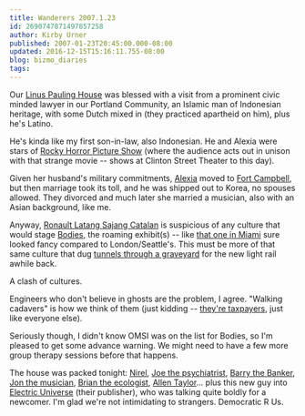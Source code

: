 ```yaml
---
title: Wanderers 2007.1.23
id: 2690747871497857258
author: Kirby Urner
published: 2007-01-23T20:45:00.000-08:00
updated: 2016-12-15T15:16:11.755-08:00
blog: bizmo_diaries
tags: 
---
```


Our [Linus Pauling House](http://mybizmo.blogspot.com/2006/08/linus-pauling-house.html) was blessed with a visit from a prominent civic minded lawyer in our Portland Community, an Islamic man of Indonesian heritage, with some Dutch mixed in (they practiced apartheid on him), plus he's Latino.

He's kinda like my first son-in-law, also Indonesian. He and Alexia were stars of [Rocky Horror Picture Show](http://www.imdb.com/title/tt0073629/) (where the audience acts out in unison with that strange movie -- shows at Clinton Street Theater to this day).

Given her husband's military commitments, [Alexia](http://mybizmo.blogspot.com/2006/06/portland-krew.html) moved to [Fort Campbell](http://www.campbell.army.mil/newinternet/main.asp), but then marriage took its toll, and he was shipped out to Korea, no spouses allowed. They divorced and much later she married a musician, also with an Asian background, like me.

Anyway, [Ronault Latang Sajang Catalan](http://www.publicbroadcasting.net/opb/news.newsmain?action=article&ARTICLE_ID=1030140) is suspicious of any culture that would stage [Bodies](http://worldgame.blogspot.com/2006/11/lucky-day.html), the roaming exhibit(s) -- like [that one in Miami](http://worldgame.blogspot.com/2006/12/casino-royale-movie-review.html) sure looked fancy compared to London/Seattle's. This must be more of that same culture that dug [tunnels through a graveyard](https://web-beta.archive.org/web/20040305170704/http://www.pbs.org/wnet/religionandethics/week211/profile.html) for the new light rail awhile back.

A clash of cultures.

Engineers who don't believe in ghosts are the problem, I agree. "Walking cadavers" is how we think of them (just kidding -- [they're taxpayers](http://www.youtube.com/watch?v=fWkEjT1r3Fo), just like everyone else).

Seriously though, I didn't know OMSI was on the list for Bodies, so I'm pleased to get some advance warning. We might need to have a few more group therapy sessions before that happens.

The house was packed tonight: [Nirel](http://worldgame.blogspot.com/2005/12/charter-school-approved.html), [Joe the psychiatrist](http://controlroom.blogspot.com/2007/01/aguirre-wrath-of-god-movie-review.html), [Barry the Banker](http://mybizmo.blogspot.com/2006/09/investments.html), [Jon the musician](http://mybizmo.blogspot.com/2006/03/st-patricks-day-wanderers-retreat.html), [Brian the ecologist](http://worldgame.blogspot.com/2006/02/revisiting-malthusianism.html), [Allen Taylor](http://worldgame.blogspot.com/2005/01/shanghai-city.html)... plus this new guy into [Electric Universe](http://www.thunderbolts.info/) (their publisher), who was talking quite boldly for a newcomer. I'm glad we're not intimidating to strangers. Democratic R Us.